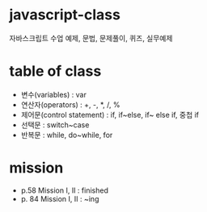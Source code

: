 # javascript-class
자바스크립트 수업 예제, 문법, 문제풀이, 퀴즈, 실무예제

# table of class
- 변수(variables) : var
- 연산자(operators) : +, -, *, /, %
- 제어문(control statement) : if, if~else, if~ else if, 중첩 if
- 선택문 : switch~case 
- 반복문 : while, do~while, for

# mission
- p.58 Mission I, II : finished
- p. 84 Mission I, II : ~ing